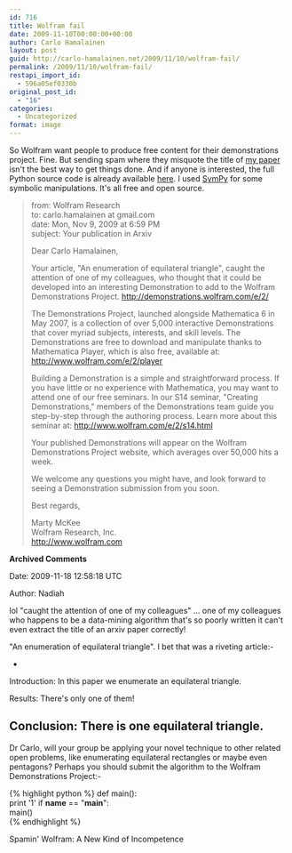 ```yaml
---
id: 716
title: Wolfram fail
date: 2009-11-10T00:00:00+00:00
author: Carlo Hamalainen
layout: post
guid: http://carlo-hamalainen.net/2009/11/10/wolfram-fail/
permalink: /2009/11/10/wolfram-fail/
restapi_import_id:
  - 596a05ef0330b
original_post_id:
  - "16"
categories:
  - Uncategorized
format: image
---
```


So Wolfram want people to produce free content for their demonstrations project. Fine. But sending spam where they misquote the title of [my paper](http://arxiv.org/abs/0910.5199) isn't the best way to get things done. And if anyone is interested, the full Python source code is already available [here](http://bitbucket.org/carlohamalainen/dissections/). I used [SymPy](http://code.google.com/p/sympy/) for some symbolic manipulations. It's all free and open source.

> from: Wolfram Research  
> to: carlo.hamalainen at gmail.com  
> date: Mon, Nov 9, 2009 at 6:59 PM  
> subject: Your publication in Arxiv
> 
> Dear Carlo Hamalainen,
> 
> Your article, "An enumeration of equilateral triangle", caught the attention of one of my colleagues, who thought that it could be developed into an interesting Demonstration to add to the Wolfram Demonstrations Project. <a href="http://demonstrations.wolfram.com/e/2/" rel="nofollow">http://demonstrations.wolfram.com/e/2/</a>
> 
> The Demonstrations Project, launched alongside Mathematica 6 in May 2007, is a collection of over 5,000 interactive Demonstrations that cover myriad subjects, interests, and skill levels. The Demonstrations are free to download and manipulate thanks to Mathematica Player, which is also free, available at: <a href="http://www.wolfram.com/e/2/player" rel="nofollow">http://www.wolfram.com/e/2/player</a>
> 
> Building a Demonstration is a simple and straightforward process. If you have little or no experience with Mathematica, you may want to attend one of our free seminars. In our S14 seminar, "Creating Demonstrations," members of the Demonstrations team guide you step-by-step through the authoring process. Learn more about this seminar at: <a href="http://www.wolfram.com/e/2/s14.html" rel="nofollow">http://www.wolfram.com/e/2/s14.html</a>
> 
> Your published Demonstrations will appear on the Wolfram Demonstrations Project website, which averages over 50,000 hits a week.
> 
> We welcome any questions you might have, and look forward to seeing a Demonstration submission from you soon.
> 
> Best regards,
> 
> Marty McKee  
> Wolfram Research, Inc.  
> <a href="http://www.wolfram.com" rel="nofollow">http://www.wolfram.com</a>

**Archived Comments**

Date: 2009-11-18 12:58:18 UTC

Author: Nadiah

lol "caught the attention of one of my colleagues" ... one of my colleagues who happens to be a data-mining algorithm that's so poorly written it can't even extract the title of an arxiv paper correctly!

"An enumeration of equilateral triangle". I bet that was a riveting article:-

-  
Introduction: In this paper we enumerate an equilateral triangle.

Results: There's only one of them!

Conclusion: There is one equilateral triangle.  
-

Dr Carlo, will your group be applying your novel technique to other related open problems, like enumerating equilateral rectangles or maybe even pentagons? Perhaps you should submit the algorithm to the Wolfram Demonstrations Project:-

{% highlight python %}
def main():  
    print '1'
if __name__ == "__main__":  
    main()  
{% endhighlight %}

Spamin' Wolfram: A New Kind of Incompetence
